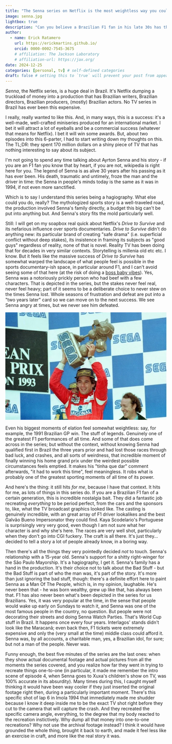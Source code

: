 ```yaml
---
title: "The Senna series on Netflix is the most weightless way you could tell the Senna story."
image: senna.jpg
lightbox: true
description: "Can you believe a Brazilian F1 fan in his late 30s has thoughts about this!?"
author:
  - name: Erick Ratamero
    url: https://erickmartins.github.io/
    orcid: 0000-0002-7545-3675
    # affiliation: The Jackson Laboratory
    # affiliation-url: https://jax.org/ 
date: 2024-12-25
categories: [personal, tv] # self-defined categories
draft: false # setting this to `true` will prevent your post from appearing on your listing page until you're ready!
---
```



_Senna_, the Netflix series, is a huge deal in Brazil. It's Netflix dumping a truckload of money into a production that has Brazilian writers, Brazilian directors, Brazilian producers, (mostly) Brazilian actors. No TV series in Brazil has ever been this expensive. 

I really, really wanted to like this. And, in many ways, this is a success: it's a well-made, well-crafted miniseries produced for an international market. I bet it will attract a lot of eyeballs and be a commercial success (whatever that means for Netflix). I bet it will win some awards. But, about two episodes into this 6-parter, I had to start writing down my thoughts on this. The TL;DR: they spent 170 million dollars on a shiny piece of TV that has nothing interesting to say about its subject.

I'm not going to spend any time talking about Ayrton Senna and his story - if you are an F1 fan you know that by heart, if you are not, wikipedia is right here for you. The legend of Senna is as alive 30 years after his passing as it has ever been. His death, traumatic and untimely, froze the man and the driver in time: the Senna in people's minds today is the same as it was in 1994, if not even more sanctified.

Which is to say I understand this series being a hagiography. What else could you do, really? The mythologized sports story is a well-traveled road, the production involved Senna's family directly, a budget this big can't be put into anything but. And Senna's story fits the mold particularly well. 

Still: I will get on my soapbox real quick about Netflix's _Drive to Survive_ and its nefarious influence over sports documentaries. _Drive to Survive_ didn't do anything new: its particular brand of creating "safe drama" (i.e. superficial conflict without deep stakes), its insistence in framing its subjects as "good guys" regardless of reality, none of that is novel. Reality TV has been doing that for decades in very similar contexts. Storytelling is millenia old etc etc. I know. But it feels like the massive success of _Drive to Survive_ has somewhat warped the landscape of what people feel is possible in the sports documentary-ish space, in particular around F1, and I can't avoid seeing some of that here (at the risk of doing a [boss baby vibes](https://x.com/afraidofwasps/status/1177301482464526337)). Yes, Senna was a notoriously prickly person who had beef with a few characters. That is depicted in the series, but the stakes never feel real, never feel heavy; part of it seems to be a deliberate choice to never stew on the times Senna lost. Whole seasons of frustration and defeat are put into a "two years later" card so we can move on to the next success. We see Senna angry at times, but we never see him defeated. 

![We also never see Senna holding the Sonic Trophy, which is a shame.](sonic.webp)

Even his biggest moments of elation feel somewhat weightless: say, for example, the 1991 Brazilian GP win. The stuff of legends. Genuinely one of the greatest F1 performances of all time. And some of that does come across in the series; but without the context, without knowing Senna had qualified first in Brazil the three years prior and had lost those races through bad luck, and crashes, and all sorts of weirdness, that incredible moment of finally winning his home grand prix under the weirdest possible circumstances feels emptied. It makes his "tinha que dar" comment afterwards, "it had to work this time", feel meaningless. It robs what is probably one of the greatest sporting moments of all time of its power.

And here's the thing: it still hits _for me_, because I have that context. It hits for me, as lots of things in this series do. If you are a Brazilian F1 fan of a certain generation, this is incredible nostalgia bait. They did a fantastic job recreating _everything_ to be period perfect, from the cars and the sponsors to, like, what the TV broadcast graphics looked like. The casting is genuinely incredible, with an great array of F1 driver lookalikes and the best Galvão Bueno Impersonator they could find. Kaya Scodelario's Portuguese is surprisingly very very good, even though I am not sure what her character is and why she's here. The races are very well shot, particularly when they don't go into CGI fuckery. The craft is all there. It's just they... decided to tell a story a lot of people already know, in a boring way. 

Then there's all the things they very pointedly decided _not_ to touch. Senna's relationship with a 15-year old. Senna's support for a shitty right-winger for the São Paulo Mayorship. It's a hagiography, I get it. Senna's family has a hand in the production. It's their choice not to talk about the Bad Stuff - but the Bad Stuff is part of who the man was, it's part of the story. It's more than just ignoring the bad stuff, though: there's a definite effort here to paint Senna as a Man Of The People, which is, in my opinion, laughable. He's never been that - he was born wealthy, grew up like that, has always been that. F1 has also never been what's been depicted in the series for us Brazilians. Yes, it was very popular at the time, in the sense that people would wake up early on Sundays to watch it, and Senna was one of the most famous people in the country, no question. But people were not decorating their streets and doing Senna Watch Parties. That's World Cup stuff in Brazil. It happens once every four years. Interlagos' stands didn't look like the Maracanã; even back then, F1 tickets were extremely expensive and only the (very small at the time) middle class could afford it. Senna was, by all accounts, a charitable man, yes, a Brazilian idol, for sure; but not a man of the people. Never was.

Funny enough, the best five minutes of the series are the last ones: when they show actual documental footage and actual pictures from all the moments the series covered, and you realize how far they went in trying to recreate things one-to-one (in particular, it made me remember the intro scene of episode 4, when Senna goes to Xuxa's children's show on TV, was 100% accurate in its absurdity). Many times during this, I caught myself thinking it would have been way cooler if they just inserted the original footage right then, during a particularly important moment. There's this specific shot of lap 6 in Imola 1994 that immediately made me shudder because I know it deep inside me to be the exact TV shot right before they cut to the camera that will capture the crash. And they recreated the specific camera angle, everything, to the degree that my body reacted to the recreation instictively. Why dump all that money into one-to-one recreations? Why not use the archival footage instead? I think it would have grounded the whole thing, brought it back to earth, and made it feel less like an exercise in craft, and more like the real story it was.